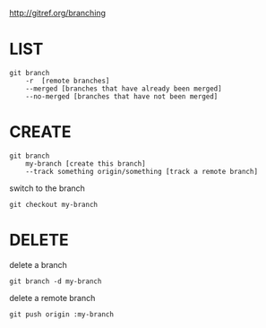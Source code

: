 http://gitref.org/branching

# LIST

    git branch
        -r  [remote branches]
        --merged [branches that have already been merged]
        --no-merged [branches that have not been merged]


# CREATE

    git branch
        my-branch [create this branch]
        --track something origin/something [track a remote branch]

switch to the branch
    
    git checkout my-branch


# DELETE

delete a branch

    git branch -d my-branch
    
delete a remote branch

    git push origin :my-branch
